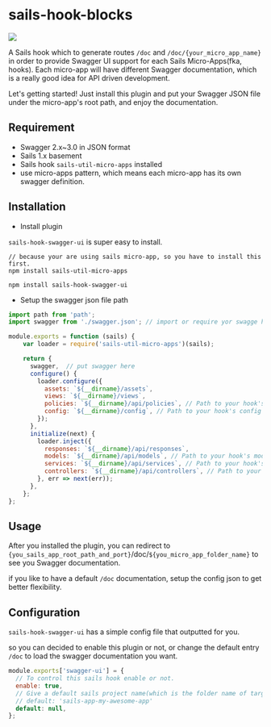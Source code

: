 # sails-hook-blocks

![](example.png)

A Sails hook which to generate routes `/doc` and `/doc/{your_micro_app_name}` in order to provide Swagger UI support for each Sails Micro-Apps(fka, hooks). Each micro-app will have different Swagger documentation, which is a really good idea for API driven development.

Let's getting started! Just install this plugin and put your Swagger JSON file under the micro-app's root path, and enjoy the documentation.

## Requirement

- Swagger 2.x~3.0 in JSON format
- Sails 1.x basement
- Sails hook `sails-util-micro-apps` installed
- use micro-apps pattern, which means each micro-app has its own swagger definition.

## Installation

- Install plugin

`sails-hook-swagger-ui` is super easy to install.

```shell
// because your are using sails micro-app, so you have to install this first.
npm install sails-util-micro-apps

npm install sails-hook-swagger-ui
```

- Setup the swagger json file path

```javascript
import path from 'path';
import swagger from './swagger.json'; // import or require yor swagge here

module.exports = function (sails) {
    var loader = require('sails-util-micro-apps')(sails);

    return {
      swagger,  // put swagger here
      configure() {
        loader.configure({
          assets: `${__dirname}/assets`,
          views: `${__dirname}/views`,
          policies: `${__dirname}/api/policies`, // Path to your hook's policies
          config: `${__dirname}/config`, // Path to your hook's config
        });
      },
      initialize(next) {
        loader.inject({
          responses: `${__dirname}/api/responses`,
          models: `${__dirname}/api/models`, // Path to your hook's models
          services: `${__dirname}/api/services`, // Path to your hook's services
          controllers: `${__dirname}/api/controllers`, // Path to your hook's controllers
        }, err => next(err));
      },
    };
};

```

## Usage

After you installed the plugin, you can redirect to `{you_sails_app_root_path_and_port}`/doc/`${you_micro_app_folder_name}` to see you Swagger documentation.

if you like to have a default `/doc` documentation, setup the config json to get better flexibility.

## Configuration

`sails-hook-swagger-ui` has a simple config file that outputted for you.

so you can decided to enable this plugin or not, or change the default entry `/doc` to load the swagger documentation you want.

```javascript
module.exports['swagger-ui'] = {
  // To control this sails hook enable or not.
  enable: true,
  // Give a default sails project name(which is the folder name of target hook), or keep it null to set no default one.
  // default: 'sails-app-my-awesome-app'
  default: null,
};
```